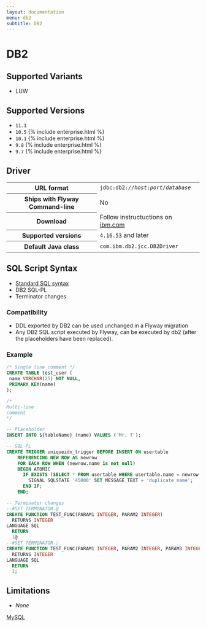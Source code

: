 ```yaml
---
layout: documentation
menu: db2
subtitle: DB2
---
```

# DB2

## Supported Variants

- LUW

## Supported Versions

- `11.1`
- `10.5` {% include enterprise.html %}
- `10.1` {% include enterprise.html %}
- `9.8` {% include enterprise.html %}
- `9.7` {% include enterprise.html %}


## Driver

<table class="table">
<tr>
<th>URL format</th>
<td><code>jdbc:db2://<i>host</i>:<i>port</i>/<i>database</i></code></td>
</tr>
<tr>
<th>Ships with Flyway Command-line</th>
<td>No</td>
</tr>
<tr>
<th>Download</th>
<td>Follow instructuctions on <a href="http://www-01.ibm.com/support/docview.wss?uid=swg21363866">ibm.com</a></td>
</tr>
<tr>
<th>Supported versions</th>
<td><code>4.16.53</code> and later</td>
</tr>
<tr>
<th>Default Java class</th>
<td><code>com.ibm.db2.jcc.DB2Driver</code></td>
</tr>
</table>

## SQL Script Syntax

- [Standard SQL syntax](/documentation/migrations#sql-based-migrations#syntax)
- DB2 SQL-PL
- Terminator changes

### Compatibility

- DDL exported by DB2 can be used unchanged in a Flyway migration
- Any DB2 SQL script executed by Flyway, can be executed by db2 (after the placeholders have been replaced).

### Example

```sql
/* Single line comment */
CREATE TABLE test_user (
 name VARCHAR(25) NOT NULL,
 PRIMARY KEY(name)
);

/*
Multi-line
comment
*/

-- Placeholder
INSERT INTO ${tableName} (name) VALUES ('Mr. T');

-- SQL-PL
CREATE TRIGGER uniqueidx_trigger BEFORE INSERT ON usertable
	REFERENCING NEW ROW AS newrow
    FOR EACH ROW WHEN (newrow.name is not null)
	BEGIN ATOMIC
      IF EXISTS (SELECT * FROM usertable WHERE usertable.name = newrow.name) THEN
        SIGNAL SQLSTATE '45000' SET MESSAGE_TEXT = 'duplicate name';
      END IF;
    END;

-- Terminator changes
--#SET TERMINATOR @
CREATE FUNCTION TEST_FUNC(PARAM1 INTEGER, PARAM2 INTEGER)
  RETURNS INTEGER
LANGUAGE SQL
  RETURN
  1@   
--#SET TERMINATOR ;
CREATE FUNCTION TEST_FUNC(PARAM1 INTEGER, PARAM2 INTEGER, PARAM3 INTEGER)
  RETURNS INTEGER
LANGUAGE SQL
  RETURN
  1;
```
 
## Limitations

- *None*

<p class="next-steps">
    <a class="btn btn-primary" href="/documentation/database/mysql">MySQL<i class="fa fa-arrow-right"></i></a>
</p>